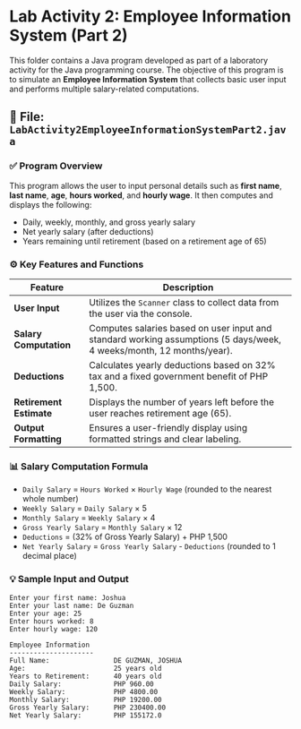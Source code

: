 # Lab Activity 2: Employee Information System (Part 2)

This folder contains a Java program developed as part of a laboratory activity for the Java programming course. The objective of this program is to simulate an **Employee Information System** that collects basic user input and performs multiple salary-related computations.

## 📁 File: `LabActivity2EmployeeInformationSystemPart2.java`

### ✅ Program Overview

This program allows the user to input personal details such as **first name**, **last name**, **age**, **hours worked**, and **hourly wage**. It then computes and displays the following:

- Daily, weekly, monthly, and gross yearly salary
- Net yearly salary (after deductions)
- Years remaining until retirement (based on a retirement age of 65)

### ⚙️ Key Features and Functions

| Feature                      | Description |
|-----------------------------|-------------|
| **User Input**              | Utilizes the `Scanner` class to collect data from the user via the console. |
| **Salary Computation**      | Computes salaries based on user input and standard working assumptions (5 days/week, 4 weeks/month, 12 months/year). |
| **Deductions**              | Calculates yearly deductions based on 32% tax and a fixed government benefit of PHP 1,500. |
| **Retirement Estimate**     | Displays the number of years left before the user reaches retirement age (65). |
| **Output Formatting**       | Ensures a user-friendly display using formatted strings and clear labeling. |

### 📊 Salary Computation Formula

- `Daily Salary` = `Hours Worked` × `Hourly Wage` (rounded to the nearest whole number)
- `Weekly Salary` = `Daily Salary` × 5
- `Monthly Salary` = `Weekly Salary` × 4
- `Gross Yearly Salary` = `Monthly Salary` × 12
- `Deductions` = (32% of Gross Yearly Salary) + PHP 1,500
- `Net Yearly Salary` = `Gross Yearly Salary` - `Deductions` (rounded to 1 decimal place)

### 💡 Sample Input and Output

```text
Enter your first name: Joshua
Enter your last name: De Guzman
Enter your age: 25
Enter hours worked: 8
Enter hourly wage: 120

Employee Information
---------------------
Full Name:                DE GUZMAN, JOSHUA
Age:                      25 years old
Years to Retirement:      40 years old
Daily Salary:             PHP 960.00
Weekly Salary:            PHP 4800.00
Monthly Salary:           PHP 19200.00
Gross Yearly Salary:      PHP 230400.00
Net Yearly Salary:        PHP 155172.0
